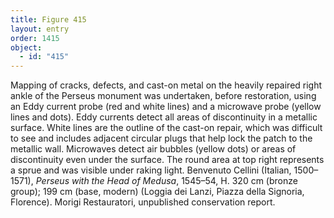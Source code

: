 ```yaml
---
title: Figure 415
layout: entry
order: 1415
object:
  - id: "415"
---
```


Mapping of cracks, defects, and cast-on metal on the heavily repaired right ankle of the Perseus monument was undertaken, before restoration, using an Eddy current probe (red and white lines) and a microwave probe (yellow lines and dots). Eddy currents detect all areas of discontinuity in a metallic surface. White lines are the outline of the cast-on repair, which was difficult to see and includes adjacent circular plugs that help lock the patch to the metallic wall. Microwaves detect air bubbles (yellow dots) or areas of discontinuity even under the surface. The round area at top right represents a sprue and was visible under raking light. Benvenuto Cellini (Italian, 1500–1571), *Perseus with the Head of Medusa*, 1545–54, H. 320 cm (bronze group); 199 cm (base, modern) (Loggia dei Lanzi, Piazza della Signoria, Florence). Morigi Restauratori, unpublished conservation report.
